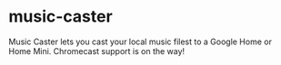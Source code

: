 # music-caster
Music Caster lets you cast your local music filest to a Google Home or Home Mini. Chromecast support is on the way!
